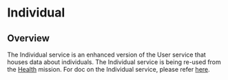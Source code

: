 # Individual

## Overview

The Individual service is an enhanced version of the User service that houses data about individuals. The Individual service is being re-used from the [Health](https://health.digit.org/) mission. For doc on the Individual service, please refer [here](https://health.digit.org/platform/low-level-design/registries/individual).&#x20;
